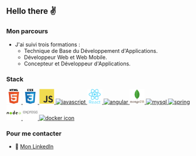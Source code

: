 ## Hello there :v:

### Mon parcours 

- J'ai suivi trois formations :
  - Technique de Base du Développement d'Applications.
  - Développeur Web et Web Mobile.
  - Concepteur et Développeur d'Applications.

### Stack

<a href="https://www.w3.org/html/" target="_blank"> <img src="https://raw.githubusercontent.com/devicons/devicon/master/icons/html5/html5-original-wordmark.svg" alt="html5" width="40" height="40"/> </a>
    <a href="https://www.w3schools.com/css/" target="_blank"> <img src="https://raw.githubusercontent.com/devicons/devicon/master/icons/css3/css3-original-wordmark.svg" alt="css3" width="40" height="40"/> </a>
    <a href="https://developer.mozilla.org/en-US/docs/Web/JavaScript" target="_blank"> <img src="https://raw.githubusercontent.com/devicons/devicon/master/icons/javascript/javascript-original.svg" alt="javascript" width="40" height="40"/> </a>
    <a href="https://www.typescriptlang.org/" target="_blank"> <img src="https://upload.wikimedia.org/wikipedia/commons/thumb/4/4c/Typescript_logo_2020.svg/1024px-Typescript_logo_2020.svg.png" alt="javascript" width="40" height="40"/> </a>
      <a href="https://reactjs.org/" target="_blank"> <img src="https://raw.githubusercontent.com/devicons/devicon/master/icons/react/react-original-wordmark.svg" alt="react" width="40" height="40"/> </a>
      <a href="https://angular.io/" target="_blank"> <img src="https://angular.io/assets/images/logos/angular/shield-large.svg" alt="angular" width="40" height="40"/> </a>
    <a href="https://www.mongodb.com/" target="_blank"> <img src="https://raw.githubusercontent.com/devicons/devicon/master/icons/mongodb/mongodb-original-wordmark.svg" alt="mongodb" width="40" height="40"/> </a>
    <a href="https://www.mysql.com" target="_blank"> <img src="https://www.vectorlogo.zone/logos/mysql/mysql-official.svg" alt="mysql" width="40" height="40"/> </a>
    <a href="https://spring.com" target="_blank"> <img src="https://www.vectorlogo.zone/logos/springio/springio-ar21.svg" alt="spring" width="60" height="40"/> </a>
      <a href="https://nodejs.org" target="_blank"> <img src="https://raw.githubusercontent.com/devicons/devicon/master/icons/nodejs/nodejs-original-wordmark.svg" alt="nodejs" width="40" height="40"/> </a>
    <a href="https://expressjs.com" target="_blank"> <img src="https://raw.githubusercontent.com/devicons/devicon/master/icons/express/express-original-wordmark.svg" alt="express" width="40" height="40" /> </a>
    <a href="https://www.docker.com/" target="_blank"> <img src="https://seeklogo.com/images/D/docker-logo-6D6F987702-seeklogo.com.png" alt="docker icon" width="40" height="40"/> </a>

### Pour me contacter

- 🚀 [Mon LinkedIn](https://www.linkedin.com/in/r%C3%A9mi-debusschere/)
